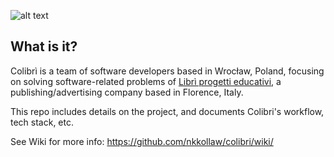 ![alt text](https://i.imgur.com/nTpUdtP.png "Colibri")

## What is it?

Colibrì is a team of software developers based in Wrocław, Poland, focusing on solving software-related problems of [Librì progetti educativi](https://www.progettieducativi.it), a publishing/advertising company based in Florence, Italy.

This repo includes details on the project, and documents Colibri's workflow, tech stack, etc. 

See Wiki for more info: https://github.com/nkkollaw/colibri/wiki/
